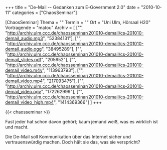 +++
title = "De-Mail -- Gedanken zum E-Government 2.0"
date = "2010-10-11"
categories = ["ChaosSeminar"]

[ChaosSeminar]
Thema = ""
Termin = ""
Ort = "Uni Ulm, Hörsaal H20"
Vortragende = "matou"
Archiv = [
	["", "http://archiv.ulm.ccc.de/chaosseminar/201010-demail/cs-201010-demail_audio.mp3", "52384131"],
	["", "http://archiv.ulm.ccc.de/chaosseminar/201010-demail/cs-201010-demail_audio.ogg", "38495289"],
	["", "http://archiv.ulm.ccc.de/chaosseminar/201010-demail/cs-201010-demail_slides.pdf", "205652"],
	["", "http://archiv.ulm.ccc.de/chaosseminar/201010-demail/cs-201010-demail_video.m4v", "113963793"],
	["", "http://archiv.ulm.ccc.de/chaosseminar/201010-demail/cs-201010-demail_video.mp4", "217093475"],
	["", "http://archiv.ulm.ccc.de/chaosseminar/201010-demail/cs-201010-demail_video.ogv", "172262999"],
	["", "http://archiv.ulm.ccc.de/chaosseminar/201010-demail/cs-201010-demail_video_high.mp4", "1414369366"]
	]
+++

{{< chaosseminar >}}

Fast jeder hat schon davon gehört; kaum jemand weiß, was es wirklich ist und macht.

Die De-Mail soll Kommunikation über das Internet sicher und vertrauenswürdig machen. Doch hält sie das, was sie verspricht?
